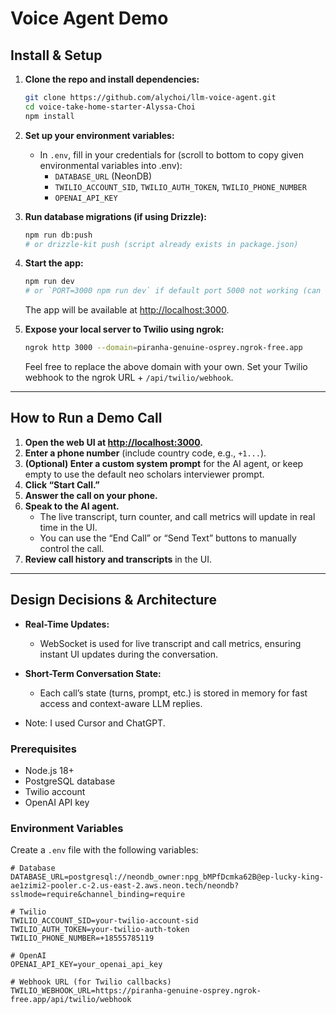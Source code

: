 # Voice Agent Demo

## Install & Setup

1. **Clone the repo and install dependencies:**
   ```bash
   git clone https://github.com/alychoi/llm-voice-agent.git
   cd voice-take-home-starter-Alyssa-Choi
   npm install
   ```

2. **Set up your environment variables:**
   - In `.env`, fill in your credentials for (scroll to bottom to copy given environmental variables into .env):
     - `DATABASE_URL` (NeonDB)
     - `TWILIO_ACCOUNT_SID`, `TWILIO_AUTH_TOKEN`, `TWILIO_PHONE_NUMBER`
     - `OPENAI_API_KEY`

3. **Run database migrations (if using Drizzle):**
   ```bash
   npm run db:push
   # or drizzle-kit push (script already exists in package.json)
   ```

4. **Start the app:**
   ```bash
   npm run dev
   # or `PORT=3000 npm run dev` if default port 5000 not working (can be an issue in mac)
   ```
   The app will be available at [http://localhost:3000](http://localhost:3000).

5. **Expose your local server to Twilio using ngrok:**
   ```bash
   ngrok http 3000 --domain=piranha-genuine-osprey.ngrok-free.app 
   ```
   Feel free to replace the above domain with your own. Set your Twilio webhook to the ngrok URL + `/api/twilio/webhook`.

---

## How to Run a Demo Call

1. **Open the web UI at [http://localhost:3000](http://localhost:3000).**
2. **Enter a phone number** (include country code, e.g., `+1...`).
3. **(Optional) Enter a custom system prompt** for the AI agent, or keep empty to use the default neo scholars interviewer prompt.
4. **Click “Start Call.”**
5. **Answer the call on your phone.**
6. **Speak to the AI agent.**
   - The live transcript, turn counter, and call metrics will update in real time in the UI.
   - You can use the “End Call” or “Send Text” buttons to manually control the call.
7. **Review call history and transcripts** in the UI.

---

## Design Decisions & Architecture

- **Real-Time Updates:**
  - WebSocket is used for live transcript and call metrics, ensuring instant UI updates during the conversation.

- **Short-Term Conversation State:**
  - Each call’s state (turns, prompt, etc.) is stored in memory for fast access and context-aware LLM replies.

- Note: I used Cursor and ChatGPT.

### Prerequisites

- Node.js 18+ 
- PostgreSQL database
- Twilio account
- OpenAI API key

### Environment Variables

Create a `.env` file with the following variables:

```env
# Database
DATABASE_URL=postgresql://neondb_owner:npg_bMPfDcmka62B@ep-lucky-king-ae1zimi2-pooler.c-2.us-east-2.aws.neon.tech/neondb?sslmode=require&channel_binding=require

# Twilio
TWILIO_ACCOUNT_SID=your-twilio-account-sid
TWILIO_AUTH_TOKEN=your-twilio-auth-token
TWILIO_PHONE_NUMBER=+18555785119

# OpenAI
OPENAI_API_KEY=your_openai_api_key

# Webhook URL (for Twilio callbacks)
TWILIO_WEBHOOK_URL=https://piranha-genuine-osprey.ngrok-free.app/api/twilio/webhook


